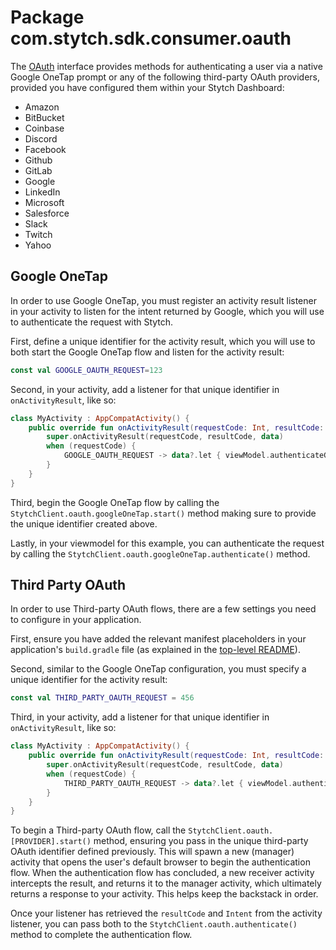 # Package com.stytch.sdk.consumer.oauth
The [OAuth](OAuth.kt) interface provides methods for authenticating a user via a native Google OneTap prompt or any of the following third-party OAuth providers, provided you have configured them within your Stytch Dashboard:
- Amazon
- BitBucket
- Coinbase
- Discord
- Facebook
- Github
- GitLab
- Google
- LinkedIn
- Microsoft
- Salesforce
- Slack
- Twitch
- Yahoo

## Google OneTap
In order to use Google OneTap, you must register an activity result listener in your activity to listen for the intent returned by Google, which you will use to authenticate the request with Stytch.

First, define a unique identifier for the activity result, which you will use to both start the Google OneTap flow and listen for the activity result:
```kotlin
const val GOOGLE_OAUTH_REQUEST=123
```

Second, in your activity, add a listener for that unique identifier in `onActivityResult`, like so:
```kotlin
class MyActivity : AppCompatActivity() {
    public override fun onActivityResult(requestCode: Int, resultCode: Int, data: Intent?) {
        super.onActivityResult(requestCode, resultCode, data)
        when (requestCode) {
            GOOGLE_OAUTH_REQUEST -> data?.let { viewModel.authenticateGoogleOneTapLogin(it) }
        }
    }
}
```

Third, begin the Google OneTap flow by calling the `StytchClient.oauth.googleOneTap.start()` method making sure to provide the unique identifier created above.

Lastly, in your viewmodel for this example, you can authenticate the request by calling the `StytchClient.oauth.googleOneTap.authenticate()` method.

## Third Party OAuth
In order to use Third-party OAuth flows, there are a few settings you need to configure in your application.

First, ensure you have added the relevant manifest placeholders in your application's `build.gradle` file (as explained in the [top-level README](/README.md)).

Second, similar to the Google OneTap configuration, you must specify a unique identifier for the activity result:
```kotlin
const val THIRD_PARTY_OAUTH_REQUEST = 456
```

Third, in your activity, add a listener for that unique identifier in `onActivityResult`, like so:
```kotlin
class MyActivity : AppCompatActivity() {
    public override fun onActivityResult(requestCode: Int, resultCode: Int, data: Intent?) {
        super.onActivityResult(requestCode, resultCode, data)
        when (requestCode) {
            THIRD_PARTY_OAUTH_REQUEST -> data?.let { viewModel.authenticateThirdPartyOAuth(resultCode, it) }
        }
    }
}
```

To begin a Third-party OAuth flow, call the `StytchClient.oauth.[PROVIDER].start()` method, ensuring you pass in the unique third-party OAuth identifier defined previously. This will spawn a new (manager) activity that opens the user's default browser to begin the authentication flow. When the authentication flow has concluded, a new receiver activity intercepts the result, and returns it to the manager activity, which ultimately returns a response to your activity. This helps keep the backstack in order.

Once your listener has retrieved the `resultCode` and `Intent` from the activity listener, you can pass both to the `StytchClient.oauth.authenticate()` method to complete the authentication flow.
